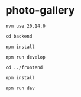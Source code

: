 # photo-gallery

```
nvm use 20.14.0

cd backend

npm install

npm run develop

cd ../frontend

npm install

npm run dev 
```


